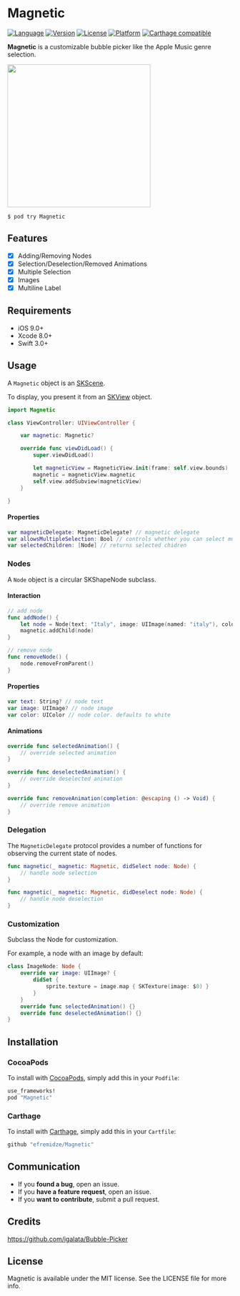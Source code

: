 # Magnetic

[![Language](https://img.shields.io/badge/Swift-3.1-orange.svg?style=flat)](https://swift.org)
[![Version](https://img.shields.io/cocoapods/v/Magnetic.svg?style=flat)](http://cocoapods.org/pods/Magnetic)
[![License](https://img.shields.io/cocoapods/l/Magnetic.svg?style=flat)](http://cocoapods.org/pods/Magnetic)
[![Platform](https://img.shields.io/cocoapods/p/Magnetic.svg?style=flat)](http://cocoapods.org/pods/Magnetic)
[![Carthage compatible](https://img.shields.io/badge/Carthage-compatible-4BC51D.svg?style=flat)](https://github.com/Carthage/Carthage)

**Magnetic** is a customizable bubble picker like the Apple Music genre selection.

<img src="https://raw.githubusercontent.com/efremidze/Magnetic/master/Images/demo.gif" width="320">

```
$ pod try Magnetic
```

## Features

- [x] Adding/Removing Nodes
- [x] Selection/Deselection/Removed Animations
- [x] Multiple Selection
- [x] Images
- [x] Multiline Label

## Requirements

- iOS 9.0+
- Xcode 8.0+
- Swift 3.0+

## Usage

A `Magnetic` object is an [SKScene](https://developer.apple.com/reference/spritekit/skscene).

To display, you present it from an [SKView](https://developer.apple.com/reference/spritekit/skview) object.

```swift
import Magnetic

class ViewController: UIViewController {

    var magnetic: Magnetic?

    override func viewDidLoad() {
        super.viewDidLoad()

        let magneticView = MagneticView.init(frame: self.view.bounds)
        magnetic = magneticView.magnetic
        self.view.addSubview(magneticView)
    }

}
```

#### Properties

```swift
var magneticDelegate: MagneticDelegate? // magnetic delegate
var allowsMultipleSelection: Bool // controls whether you can select multiple nodes. defaults to true
var selectedChildren: [Node] // returns selected chidren
```

### Nodes

A `Node` object is a circular SKShapeNode subclass.

#### Interaction

```swift
// add node
func addNode() {
    let node = Node(text: "Italy", image: UIImage(named: "italy"), color: .red, radius: 30)
    magnetic.addChild(node)
}

// remove node
func removeNode() {
    node.removeFromParent()
}
```

#### Properties

```swift
var text: String? // node text
var image: UIImage? // node image
var color: UIColor // node color. defaults to white
```

#### Animations

```swift
override func selectedAnimation() {
    // override selected animation
}

override func deselectedAnimation() {
    // override deselected animation
}

override func removeAnimation(completion: @escaping () -> Void) {
    // override remove animation
}
```

### Delegation

The `MagneticDelegate` protocol provides a number of functions for observing the current state of nodes.

```swift
func magnetic(_ magnetic: Magnetic, didSelect node: Node) {
    // handle node selection
}

func magnetic(_ magnetic: Magnetic, didDeselect node: Node) {
    // handle node deselection
}
```

### Customization

Subclass the Node for customization.

For example, a node with an image by default:

```swift
class ImageNode: Node {
    override var image: UIImage? {
        didSet {
            sprite.texture = image.map { SKTexture(image: $0) }
        }
    }
    override func selectedAnimation() {}
    override func deselectedAnimation() {}
}
```

## Installation

### CocoaPods
To install with [CocoaPods](http://cocoapods.org/), simply add this in your `Podfile`:
```ruby
use_frameworks!
pod "Magnetic"
```

### Carthage
To install with [Carthage](https://github.com/Carthage/Carthage), simply add this in your `Cartfile`:
```ruby
github "efremidze/Magnetic"
```

## Communication

- If you **found a bug**, open an issue.
- If you **have a feature request**, open an issue.
- If you **want to contribute**, submit a pull request.

## Credits

https://github.com/igalata/Bubble-Picker

## License

Magnetic is available under the MIT license. See the LICENSE file for more info.
